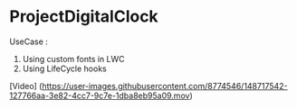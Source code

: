 # ProjectDigitalClock
UseCase : 
1. Using custom fonts in LWC
2. Using LifeCycle hooks

[Video] (https://user-images.githubusercontent.com/8774546/148717542-127766aa-3e82-4cc7-9c7e-1dba8eb95a09.mov)

